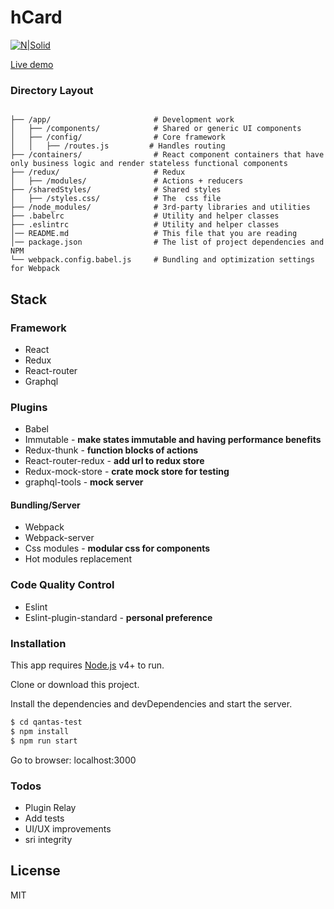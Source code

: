 # hCard


[![N|Solid](https://cldup.com/dTxpPi9lDf.thumb.png)](https://nodesource.com/products/nsolid)

[Live demo](https://xxx.xxx.xxx)

### Directory Layout

```shell

├── /app/                       # Development work
│   ├── /components/            # Shared or generic UI components
│   ├── /config/                # Core framework
│   │   ├── /routes.js         # Handles routing 
├── /containers/                # React component containers that have only business logic and render stateless functional components
├── /redux/                     # Redux
│   ├── /modules/               # Actions + reducers
├── /sharedStyles/              # Shared styles
│   ├── /styles.css/            # The  css file
├── /node_modules/              # 3rd-party libraries and utilities
├── .babelrc                    # Utility and helper classes
├── .eslintrc                   # Utility and helper classes
│── README.md                   # This file that you are reading
│── package.json                # The list of project dependencies and NPM 
└── webpack.config.babel.js     # Bundling and optimization settings for Webpack
```

## Stack

### Framework
- React
- Redux
- React-router
- Graphql

### Plugins
- Babel
- Immutable - **make states immutable and having performance benefits**
- Redux-thunk - **function blocks of actions**
- React-router-redux - **add url to redux store**
- Redux-mock-store - **crate mock store for testing**
- graphql-tools - **mock server**

#### Bundling/Server
- Webpack
- Webpack-server
- Css modules - **modular css for components**
- Hot modules replacement

### Code Quality Control
- Eslint
- Eslint-plugin-standard - **personal preference**

### Installation

This app requires [Node.js](https://nodejs.org/) v4+ to run.

Clone or download this project.

Install the dependencies and devDependencies and start the server.

```sh
$ cd qantas-test
$ npm install
$ npm run start
```

Go to browser: localhost:3000

### Todos

 - Plugin Relay
 - Add tests
 - UI/UX improvements
 - sri integrity

License
----

MIT